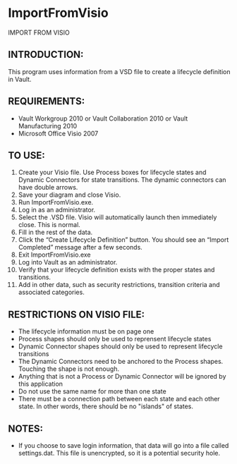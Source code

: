 # ImportFromVisio
 
IMPORT FROM VISIO


INTRODUCTION:
---------------------------------
This program uses information from a VSD file to create a lifecycle definition in Vault.


REQUIREMENTS:
---------------------------------
- Vault Workgroup 2010 or Vault Collaboration 2010 or Vault Manufacturing 2010 
- Microsoft Office Visio 2007


TO USE:
---------------------------------
1. Create your Visio file.  Use Process boxes for lifecycle states and Dynamic Connectors for state transitions.  The dynamic connectors can have double arrows. 
2. Save your diagram and close Visio. 
3. Run ImportFromVisio.exe. 
4. Log in as an administrator. 
5. Select the .VSD file.  Visio will automatically launch then immediately close.  This is normal.  
6. Fill in the rest of the data. 
7. Click the “Create Lifecycle Definition” button.  You should see an “Import Completed” message after a few seconds. 
8. Exit ImportFromVisio.exe 
9. Log into Vault as an administrator. 
10. Verify that your lifecycle definition exists with the proper states and transitions. 
11. Add in other data, such as security restrictions, transition criteria and associated categories. 


RESTRICTIONS ON VISIO FILE:
---------------------------------
- The lifecycle information must be on page one
- Process shapes should only be used to reprensent lifecycle states
- Dynamic Connector shapes should only be used to represent lifecycle transitions
- The Dynamic Connectors need to be anchored to the Process shapes.  Touching the shape is not enough.
- Anything that is not a Process or Dynamic Connector will be ignored by this application
- Do not use the same name for more than one state
- There must be a connection path between each state and each other state.  In other words, there should be no "islands" of states.


NOTES:
---------------------------------
- If you choose to save login information, that data will go into a file called settings.dat.  This file is unencrypted, so it is a potential security hole.